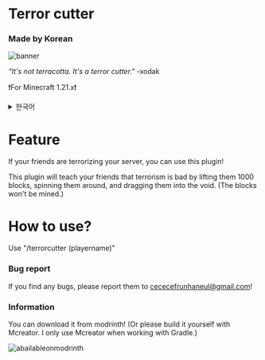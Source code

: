 # Terror cutter
### Made by Korean

![banner](https://cdn.modrinth.com/data/cached_images/fbb2567112a4eea5e29083683238a2abd191853b.png)

_"It's not terracotta. It's a terror cutter."_
-xodak

❗For Minecraft 1.21.x❗

<details>
<summary>한국어</summary>
  
📢이 리포지토리에 올라와있는 소스코드는 영어 버전 소스코드입니다!📢

만약 당신의 친구가 당신 서버를 테러한다면, 이 플러그인을 사용할 수 있습니다!

이 플러그인을 이용하면 당신의 친구를 1000블록 위로 올리고, 뱅글뱅글 돌리며, 공허까지 끌고가며 테러는 나쁜 거라는 참교육을 해줄겁니다.(블록은 캐지지 않습니다)

"/테러범분쇄기 <닉네임>"을 입력해 사용해주세요.

버그가 있으면 cececefrunhaneul@gmail.com으로 제보해주세요!

Modrinth에서 다운로드 가능할겁니다!(또는 Mcreator에서 직접 빌드해주세요. Mcreator는 Gradle 작업 할때만 사용했습니다.)
</details>

# Feature
If your friends are terrorizing your server, you can use this plugin!

This plugin will teach your friends that terrorism is bad by lifting them 1000 blocks, spinning them around, and dragging them into the void. (The blocks won't be mined.)

# How to use?
Use "/terrorcutter (playername)"

### Bug report

If you find any bugs, please report them to cececefrunhaneul@gmail.com!

### Information


You can download it from modrinth! (Or please build it yourself with Mcreator. I only use Mcreator when working with Gradle.)

![abailableonmodrinth](https://cdn.modrinth.com/data/cached_images/0162363e690314eb0d50173a3ceaa92b7cb1ea09.png)
